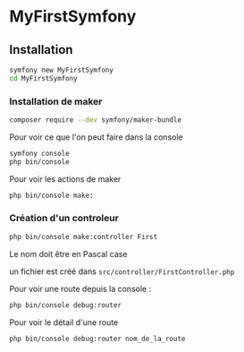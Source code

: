 # MyFirstSymfony

## Installation

```bash
symfony new MyFirstSymfony
cd MyFirstSymfony
```

### Installation de maker

```bash
composer require --dev symfony/maker-bundle
```

Pour voir ce que l'on peut faire dans la console

```bash
symfony console
php bin/console
```

Pour voir les actions de maker

```bash
php bin/console make:
```

 ### Création d'un  controleur

```bash
php bin/console make:controller First
```

Le nom doit être en Pascal case

un fichier est créé dans `src/controller/FirstController.php`

Pour voir une route depuis la console : 

```bash
php bin/console debug:router
```

Pour voir le détail d'une route 

```bash
php bin/console debug:router nom_de_la_route
```